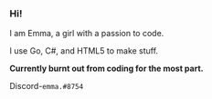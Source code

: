 ### Hi!

I am Emma, a girl with a passion to code.

I use Go, C#, and HTML5 to make stuff.

**Currently burnt out from coding for the most part.**

Discord-`emma.#8754`
